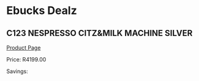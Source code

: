 
# Ebucks Dealz
## C123 NESPRESSO CITZ&MILK MACHINE SILVER
[Product Page](https://www.ebucks.com/web/shop/productSelected.do?prodId=1237861077&catId=704984897)

Price: R4199.00

Savings: 


	